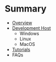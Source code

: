 # Summary

* [Overview](documentation.md)
* [Development Host](development_host.md)
   * Windows
   * Linux
   * MacOS
* [Tutorials](tutorials.md)
* FAQs

